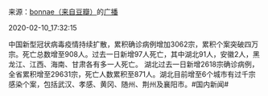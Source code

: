 来源：[bonnae（来自豆瓣）](https://www.douban.com/people/61954750/)的[广播](https://www.douban.com/people/61954750/status/2802363001/)


2020-02-10_17:32:15


中国新型冠状病毒疫情持续扩散，累积确诊病例增加3062宗，累积个案突破四万宗。死亡总数增至908人。过去一日新增97人死亡，其中湖北91人，安徽2人，黑龙江、江西、海南、甘肃各有多一人死亡。
湖北过去一日新增2618宗确诊病例，全省累积增至29631宗，死亡人数累积至871人。湖北目前增至6个城市有过千宗感染个案，包括武汉、孝感、黄冈、随州、荆州及襄阳市。&#35;国内新闻&#35;
